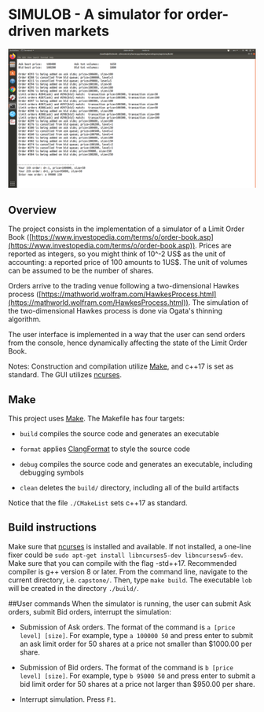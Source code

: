 # SIMULOB - A simulator for order-driven markets

<img src="./example.png"  alt="drawing" width="1100"/>

## Overview
The project consists in the implementation of a simulator of a Limit Order Book ([https://www.investopedia.com/terms/o/order-book.asp](https://www.investopedia.com/terms/o/order-book.asp)).
Prices are reported as integers, so you might think of 10^-2 US$ as the unit of accounting: a reported price of 100 amounts to 1US$. The unit of volumes can be assumed to be the number of shares. 

 Orders arrive to the trading venue following a two-dimensional Hawkes process ([https://mathworld.wolfram.com/HawkesProcess.html](https://mathworld.wolfram.com/HawkesProcess.html)).
The simulation of the two-dimensional Hawkes process is done via Ogata's thinning algorithm. 

The user interface is implemented in a way that the user can send orders from the console, hence dynamically affecting the state of the Limit Order Book.  

Notes:
Construction and compilation utilize [Make](https://www.gnu.org/software/make/), and c++17 is set as standard.
The GUI utilizes [ncurses](https://www.gnu.org/software/ncurses/). 

## Make
This project uses [Make](https://www.gnu.org/software/make/). The Makefile has four targets:

* `build` compiles the source code and generates an executable

* `format` applies [ClangFormat](https://clang.llvm.org/docs/ClangFormat.html) to style the source code

* `debug` compiles the source code and generates an executable, including debugging symbols

* `clean` deletes the `build/` directory, including all of the build artifacts

Notice that the file `./CMakeList` sets c++17 as standard.

## Build instructions
Make sure that  [ncurses](https://www.gnu.org/software/ncurses/) is installed and available. If not installed, a one-line fixer could be
`sudo apt-get install libncurses5-dev libncursesw5-dev`.
Make sure that you can compile with the flag -std++17. Recommended compiler is g++ version 8 or later.
From the command line, navigate to the current directory, i.e. `capstone/`. 
Then, type `make build`. 
The executable `lob` will be created in the directory `./build/`. 

##User commands
When the simulator is running, the user can submit Ask orders, submit Bid orders, interrupt the simulation:

* Submission of Ask orders. The format of the command is `a [price level] [size]`. For example, type `a 100000 50` and press enter to submit an ask limit order for 50 shares at a price not smaller than  $1000.00 per share.
 
* Submission of Bid orders. The format of the command is `b [price level] [size]`. For example, type `b 95000 50` and press enter to submit a bid limit order for 50 shares at a price not larger than  $950.00 per share. 
* Interrupt simulation. Press `F1`.
